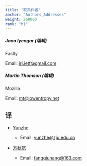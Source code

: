 ```yaml
---
title: "联系作者"
anchor: "Authors_Addresses"
weight: 260000
rank: "h1"
---
```


##### Jana Iyengar (编辑)

Fastly

Email: [jri.ietf@gmail.com](mailto:jri.ietf@gmail.com)

##### Martin Thomson (编辑)

Mozilla

Email: [mt@lowentropy.net](mailto:mt@lowentropy.net)

## 译

- [Yunzhe](https://github.com/YunzheZJU)
    - Email: yunzhe@zju.edu.cn

- [方秋航](https://github.com/fangqiuhang)
    - Email: fangqiuhang@163.com
